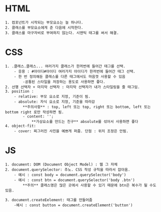 # HTML

    1. 컴포넌트가 시작되는 부모요소는 늘 하나다.
    2. 클래스를 부모요소에게 준 다음에 시작한다.
    3. 클래스를 마구자비로 부여하지 않는다. 시맨틱 태그를 써서 해결.

# CSS

    1. .클래스.클래스... 여러가지 클래스가 한꺼번에 들어간 태그를 선택.
        - 응용 : #아이디#아이디 여러가지 아이디가 한꺼번에 들어간 태그 선택.
        - 한 번 정의해둔 클래스를 다른 태그에서도 마음껏 사용할 수 있음
            -공통된 스타일을 저장하는 용도로 사용하면 좋다.
    2. 선행 선택자 + 마지막 선택자 : 마지막 선택자가 내가 스타일링을 줄 태그임.
    3. position :
        - relative: 부모 요소로 지정, 기준이 됨.
        - absolute: 자식 요소로 지정, 기준을 따라감
            **주의사항** : top, left 또는 top, right 또는 bottom, left 또는 bottom right 로만 작성하면 됨.
            - content: '';
                **가상요소를 만드는 친구** absolute를 섞어서 사용하면 좋다
    4. object-fit:
        - cover: 찌그러진 사진을 예쁘게 퍼줌. 단점 : 위치 조정은 안됨.

# JS

    1. document: DOM (Document Object Model) : 웹 그 자체
    2. document.querySelector: 추노. CSS 작성 규칙을 따라서 잡아옴.
        - 예시 : const body = document.querySelector('body')
        - 예시 : const btn = document.querySelector('body .btn')
            **주의** 클래스명은 많은 곳에서 사용할 수 있기 때문에 btn은 복수가 될 수도 있음.

    3. document.createEelement: 태그를 만들어줌
        -예시 : const button = document.createElement('button')
